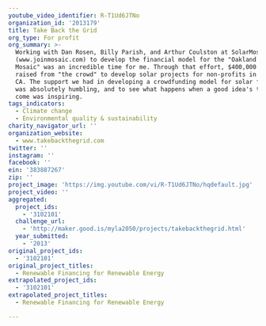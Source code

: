```yaml
---
youtube_video_identifier: R-T1Ud6JTNo
organization_id: '2013179'
title: Take Back the Grid
org_type: For profit
org_summary: >-
  Working with Dan Rosen, Billy Parish, and Arthur Coulston at SolarMosaic
  (www.joinmosaic.com) to develop the financial model for the "Oakland Solar
  Mosaic" was an incredible time for me. Through that effort, $400,000 was
  raised from "the crowd" to develop solar projects for non-profits in Oakland,
  CA. The support we had in developing a crowdfunding model for solar finance
  was absolutely humbling, and to see what happens when a good idea's time has
  come was inspiring.
tags_indicators:
  - Climate change
  - Environmental quality & sustainability
charity_navigator_url: ''
organization_website:
  - www.takebackthegrid.com
twitter: ''
instagram: ''
facebook: ''
ein: '383887267'
zip: ''
project_image: 'https://img.youtube.com/vi/R-T1Ud6JTNo/hqdefault.jpg'
project_video: ''
aggregated:
  project_ids:
    - '3102101'
  challenge_url:
    - 'http://maker.good.is/myla2050/projects/takebackthegrid.html'
  year_submitted:
    - '2013'
original_project_ids:
  - '3102101'
original_project_titles:
  - Renewable Financing for Renewable Energy
extrapolated_project_ids:
  - '3102101'
extrapolated_project_titles:
  - Renewable Financing for Renewable Energy

---
```


